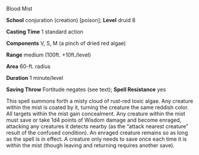 Blood Mist

**School** conjuration (creation) [poison]; **Level** druid 8

**Casting Time** 1 standard action

**Components** V, S, M (a pinch of dried red algae)

**Range** medium (100ft. +10ft./level)

**Area** 60-ft. radius

**Duration** 1 minute/level

**Saving Throw** Fortitude negates (see text); **Spell Resistance** yes

This spell summons forth a misty cloud of rust-red toxic algae. Any creature within the mist is coated by it, turning the creature the same reddish color. All targets within the mist gain concealment. Any creature within the mist must save or take 1d4 points of Wisdom damage and become enraged, attacking any creatures it detects nearby (as the “attack nearest creature” result of the confused condition). An enraged creature remains so as long as the spell is in effect. A creature only needs to save once each time it is within the mist (though leaving and returning requires another save).

